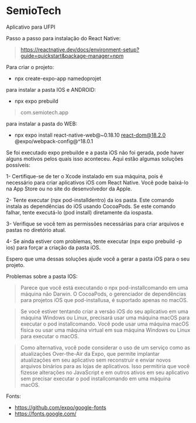 # SemioTech
Aplicativo para UFPI


Passo a passo para instalação do React Native:
> https://reactnative.dev/docs/environment-setup?guide=quickstart&package-manager=npm

Para criar o projeto:
- npx create-expo-app namedoprojet


para instalar a pasta IOS e ANDROID:
- npx expo prebuild
> com.semiotech.app


para instalar a pasta do WEB:
- npx expo install react-native-web@~0.18.10 react-dom@18.2.0 @expo/webpack-config@^18.0.1


Se foi executado expo prebuilde e a pasta iOS não foi gerada, pode haver alguns motivos pelos quais isso aconteceu. Aqui estão algumas soluções possíveis:

  1- Certifique-se de ter o Xcode instalado em sua máquina, pois é necessário para criar aplicativos iOS com React Native. Você pode baixá-lo na App Store ou no      site do desenvolvedor da Apple.

  2- Tente executar (npx pod-installdentro) da ios pasta. Este comando instala as dependências do iOS usando CocoaPods. Se este comando falhar, tente executá-lo        (pod install) diretamente da iospasta.

  3- Verifique se você tem as permissões necessárias para criar arquivos e pastas no diretório atual.

  4- Se ainda estiver com problemas, tente executar (npx expo prebuild -p ios) para forçar a criação da pasta iOS.

Espero que uma dessas soluções ajude você a gerar a pasta iOS para o seu projeto.

Problemas sobre a pasta IOS:
> Parece que você está executando o npx pod-installcomando em uma máquina não Darwin. O CocoaPods, o gerenciador de dependências para projetos iOS que pod-installusa, é suportado apenas no macOS.

> Se você estiver tentando criar a versão iOS do seu aplicativo em uma máquina Windows ou Linux, precisará usar uma máquina macOS para executar o pod installcomando. Você pode usar uma máquina macOS física ou usar uma máquina virtual em sua máquina Windows ou Linux para executar o macOS.

> Como alternativa, você pode considerar o uso de um serviço como as atualizações Over-the-Air da Expo, que permite implantar atualizações em seu aplicativo sem reconstruir e enviar novos arquivos binários para as lojas de aplicativos. Isso permitiria que você fizesse alterações no JavaScript e em outros ativos em seu aplicativo sem precisar executar o pod installcomando em uma máquina macOS.






Fonts:
- https://github.com/expo/google-fonts
- https://fonts.google.com/
